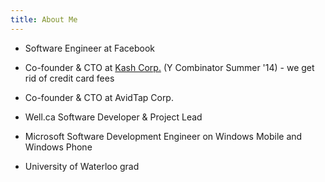 ```yaml
---
title: About Me
---
```


- Software Engineer at Facebook
- Co-founder & CTO at [Kash Corp.][6] (Y Combinator Summer '14) - we get rid of credit card fees
- Co-founder & CTO at AvidTap Corp.
- Well.ca Software Developer & Project Lead
- Microsoft Software Development Engineer on Windows Mobile and Windows Phone
- University of Waterloo grad

  [1]: /work-experience/
  [2]: /past-personal-projects/
  [3]: http://ocvolume.sf.net/
  [5]: /2011/03/27/home-screen-customizer-found-on-microsoft-china/
  [6]: http://withkash.com
